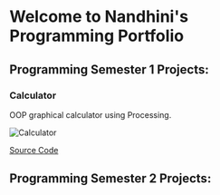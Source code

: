 # Welcome to Nandhini's Programming Portfolio

## Programming Semester 1 Projects:

### Calculator

OOP graphical calculator using Processing.

![Calculator]() 

[Source Code]()

## Programming Semester 2 Projects:
